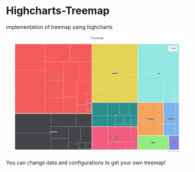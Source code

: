 # Highcharts-Treemap
implementation of treemap using highcharts

![res](https://github.com/Louise777/Highcharts-Treemap/blob/master/res.png)

You can change data and configurations to get your own treemap!
